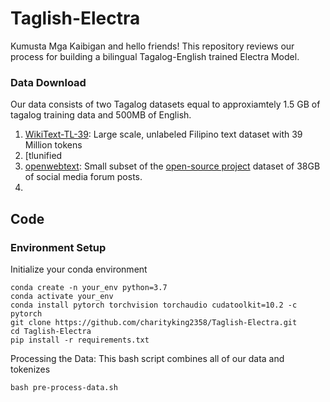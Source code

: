 # Taglish-Electra
Kumusta Mga Kaibigan and hello friends!
This repository reviews our process for building a bilingual Tagalog-English trained Electra Model. 


### Data Download
Our data consists of two Tagalog datasets equal to approxiamtely 1.5 GB of tagalog training data and 500MB of English. 
1) [WikiText-TL-39](https://s3.us-east-2.amazonaws.com/blaisecruz.com/datasets/wikitext-tl-39/wikitext-tl-39.zip): Large scale, unlabeled Filipino text dataset with 39 Million tokens 
2) [tlunified
3) [openwebtext](https://drive.google.com/drive/folders/1IaD_SIIB-K3Sij_-JjWoPy_UrWqQRdjx?usp=sharing): Small subset of the [open-source project](https://skylion007.github.io/OpenWebTextCorpus/) dataset of 38GB of social media forum posts. 
4) 
## Code 

### Environment Setup 
Initialize your conda environment 
```
conda create -n your_env python=3.7
conda activate your_env
conda install pytorch torchvision torchaudio cudatoolkit=10.2 -c pytorch
git clone https://github.com/charityking2358/Taglish-Electra.git
cd Taglish-Electra
pip install -r requirements.txt
```

Processing the Data: This bash script combines all of our data and tokenizes
```
bash pre-process-data.sh
```
